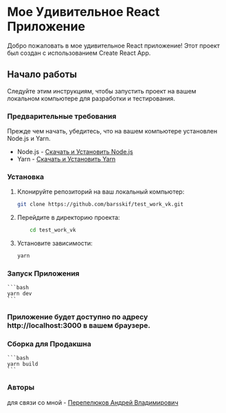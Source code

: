 # Мое Удивительное React Приложение

Добро пожаловать в мое удивительное React приложение! Этот проект был создан с использованием Create React App.

## Начало работы

Следуйте этим инструкциям, чтобы запустить проект на вашем локальном компьютере для разработки и тестирования.

### Предварительные требования

Прежде чем начать, убедитесь, что на вашем компьютере установлен Node.js и Yarn.

- Node.js - [Скачать и Установить Node.js](https://nodejs.org/)
- Yarn - [Скачать и Установить Yarn](https://yarnpkg.com/)

### Установка

1. Клонируйте репозиторий на ваш локальный компьютер:

   ```bash
   git clone https://github.com/barsskif/test_work_vk.git

   ```

2. Перейдите в директорию проекта:

   ```bash
       cd test_work_vk
   ```

3. Установите зависимости:

   ```bash
   yarn
   ```

### Запуск Приложения

    ```bash
    yarn dev
    ```

### Приложение будет доступно по адресу http://localhost:3000 в вашем браузере.

### Сборка для Продакшна

    ```bash
    yarn build
    ```

### Авторы

для связи со мной - [Перепелюков Андрей Владимирович](https://t.me/bars_skif)
